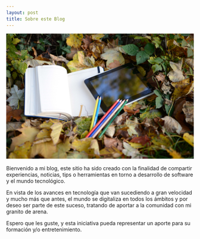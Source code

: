 ```yaml
---
layout: post
title: Sobre este Blog
---
```


![Imagen sobre este blog](https://raw.githubusercontent.com/serrik08/serrik08.github.io/master/images/post/2021-4-10-post-1.jpg)

Bienvenido a mi blog, este sitio ha sido creado con la finalidad de compartir experiencias, noticias, tips o herramientas en torno a desarrollo de software y el mundo tecnológico.

En vista de los avances en tecnología que van sucediendo a gran velocidad y mucho más que antes, el mundo se digitaliza en todos los ámbitos y por deseo ser parte de este suceso, tratando de aportar a la comunidad con mi granito de arena.

Espero que les guste, y esta iniciativa pueda representar un aporte para su formación y/o entretenimiento.

